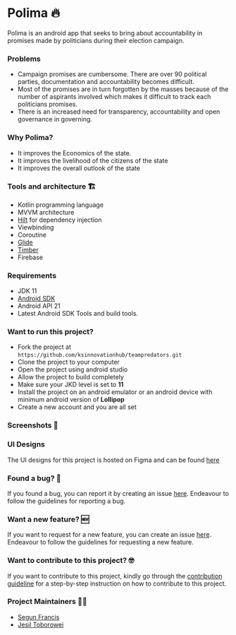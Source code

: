 # Polima 🔥

Polima is an android app that seeks to bring about accountability in promises made by politicians during their election campaign.

### Problems
* Campaign promises are cumbersome. There are over 90 political parties,  documentation and accountability becomes difficult.
* Most of the promises are in turn forgotten by the masses because of the number of aspirants  involved which makes it difficult to track each politicians promises.
* There is an increased  need for transparency, accountability and open governance in governing.

### Why Polima?
* It improves the Economics of the state.
* It improves the livelihood of the citizens of the state
* It improves the overall outlook of the state

### Tools and architecture 🏗️
* Kotlin programming language
* MVVM architecture
* [Hilt](https://developer.android.com/training/dependency-injection/hilt-android) for dependency injection
* Viewbinding
* Coroutine
* [Glide](https://bumptech.github.io/glide/)
* [Timber](https://github.com/JakeWharton/timber)
* Firebase

### Requirements
* JDK 11
* [Android SDK](https://developer.android.com/studio/index.html)
* Android API 21
* Latest Android SDK Tools and build tools.

### Want to run this project?
* Fork the project at `https://github.com/ksinnovationhub/teampredators.git`
* Clone the project to your computer
* Open the project using android studio
* Allow the project to build completely
* Make sure your JKD level is set to **11**
* Install the project on an android emulator or an android device with minimum android version of **Lollipop**
* Create a new account and you are all set

### Screenshots 📸

### UI Designs
The UI designs for this project is hosted on Figma and can be found [here](https://www.figma.com/file/MB3zhmtleghzkgaVDwA5AB/Polima-designs?node-id=0%3A1)

### Found a bug? 🐛
If you found a bug, you can report it by creating an issue [here](). Endeavour to follow the guidelines for reporting a bug.

### Want a new feature? 🆕
If you want to request for a new feature, you can create an issue [here](). Endeavour to follow the guidelines for requesting a new feature.

### Want to contribute to this project? 🤓
If you want to contribute to this project, kindly go through the [contribution guideline]() for a step-by-step instruction on how to contribute to this project.

### Project Maintainers 👷‍♂️
* [Segun Francis](https://github.com/segunfrancis)
* [Jesil Toborowei](https://github.com/Jesil-OT)
